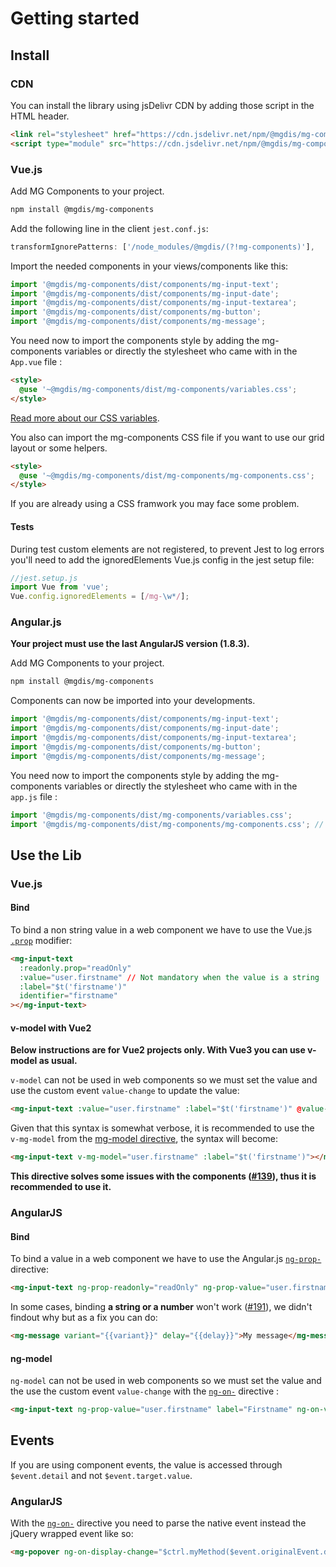 # Getting started

## Install

### CDN

You can install the library using jsDelivr CDN by adding those script in the HTML header.

```html
<link rel="stylesheet" href="https://cdn.jsdelivr.net/npm/@mgdis/mg-components@5/dist/mg-components/variables.css" />
<script type="module" src="https://cdn.jsdelivr.net/npm/@mgdis/mg-components@5/dist/mg-components/mg-components.esm.js"></script>
```

### Vue.js

Add MG Components to your project.

```bash
npm install @mgdis/mg-components
```

Add the following line in the client `jest.conf.js`:

```js
transformIgnorePatterns: ['/node_modules/@mgdis/(?!mg-components)'],
```

Import the needed components in your views/components like this:

```js
import '@mgdis/mg-components/dist/components/mg-input-text';
import '@mgdis/mg-components/dist/components/mg-input-date';
import '@mgdis/mg-components/dist/components/mg-input-textarea';
import '@mgdis/mg-components/dist/components/mg-button';
import '@mgdis/mg-components/dist/components/mg-message';
```

You need now to import the components style by adding the mg-components variables or directly the stylesheet who came with in the `App.vue` file :

```html
<style>
  @use '~@mgdis/mg-components/dist/mg-components/variables.css';
</style>
```

[Read more about our CSS variables](./?path=/docs/css-variables--docs).

You also can import the mg-components CSS file if you want to use our grid layout or some helpers.

```html
<style>
  @use '~@mgdis/mg-components/dist/mg-components/mg-components.css';
</style>
```

If you are already using a CSS framwork you may face some problem.

#### Tests

During test custom elements are not registered, to prevent Jest to log errors you'll need to add the ignoredElements Vue.js config in the jest setup file:

```js
//jest.setup.js
import Vue from 'vue';
Vue.config.ignoredElements = [/mg-\w*/];
```

### Angular.js

**Your project must use the last AngularJS version (1.8.3).**

Add MG Components to your project.

```bash
npm install @mgdis/mg-components
```

Components can now be imported into your developments.

```js
import '@mgdis/mg-components/dist/components/mg-input-text';
import '@mgdis/mg-components/dist/components/mg-input-date';
import '@mgdis/mg-components/dist/components/mg-input-textarea';
import '@mgdis/mg-components/dist/components/mg-button';
import '@mgdis/mg-components/dist/components/mg-message';
```

You need now to import the components style by adding the mg-components variables or directly the stylesheet who came with in the `app.js` file :

```js
import '@mgdis/mg-components/dist/mg-components/variables.css';
import '@mgdis/mg-components/dist/mg-components/mg-components.css'; // if needed
```

## Use the Lib

### Vue.js

#### Bind

To bind a non string value in a web component we have to use the Vue.js [`.prop`](https://v2.vuejs.org/v2/api/#v-bind) modifier:

```html
<mg-input-text
  :readonly.prop="readOnly"
  :value="user.firstname" // Not mandatory when the value is a string
  :label="$t('firstname')"
  identifier="firstname"
></mg-input-text>
```

#### v-model with Vue2

**Below instructions are for Vue2 projects only. With Vue3 you can use v-model as usual.**

`v-model` can not be used in web components so we must set the value and use the custom event `value-change` to update the value:

```html
<mg-input-text :value="user.firstname" :label="$t('firstname')" @value-change="user.firstname = $event.detail"></mg-input-text>
```

Given that this syntax is somewhat verbose, it is recommended to use the `v-mg-model` from the [mg-model directive](http://core.pages.mgdis.fr/core-back/core/docs/mg-components-helpers/mg-model-vue), the syntax will become:

```html
<mg-input-text v-mg-model="user.firstname" :label="$t('firstname')"></mg-input-text>
```

**This directive solves some issues with the components ([#139](https://gitlab.mgdis.fr/core/core-ui/mg-components/-/issues/139)), thus it is recommended to use it.**

### AngularJS

#### Bind

To bind a value in a web component we have to use the Angular.js [`ng-prop-`](https://docs.angularjs.org/api/ng/directive/ngProp) directive:

```html
<mg-input-text ng-prop-readonly="readOnly" ng-prop-value="user.firstname" label="Firstname" identifier="firstname"></mg-input-text>
```

In some cases, binding **a string or a number** won't work ([#191](https://gitlab.mgdis.fr/core/core-ui/mg-components/-/issues/191)), we didn't findout why but as a fix you can do:

```html
<mg-message variant="{{variant}}" delay="{{delay}}">My message</mg-message>
```

#### ng-model

`ng-model` can not be used in web components so we must set the value and the use the custom event `value-change` with the [`ng-on-`](https://docs.angularjs.org/api/ng/directive/ngOn) directive :

```html
<mg-input-text ng-prop-value="user.firstname" label="Firstname" ng-on-value-change="user.firstname = $event.detail"></mg-input-text>
```

## Events

If you are using component events, the value is accessed through `$event.detail` and not `$event.target.value`.

### AngularJS

With the [`ng-on-`](https://docs.angularjs.org/api/ng/directive/ngOn) directive you need to parse the native event instead the jQuery wrapped event like so:

```html
<mg-popover ng-on-display-change="$ctrl.myMethod($event.originalEvent.detail)"></mg-popover>
```
